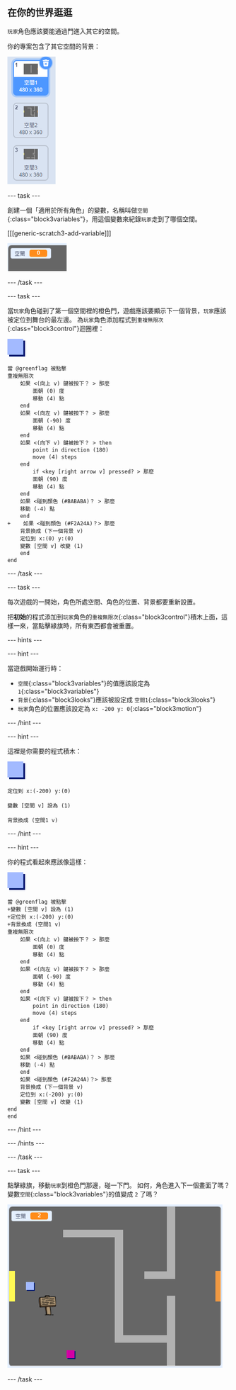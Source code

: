 ## 在你的世界逛逛

`玩家`角色應該要能通過門進入其它的空間。

你的專案包含了其它空間的背景：

![截圖](images/world-backdrops.png)

\--- task \---

創建一個「適用於所有角色」的變數，名稱叫做`空間`{:class="block3variables"}，用這個變數來紀錄`玩家`走到了哪個空間。

[[[generic-scratch3-add-variable]]]

![截圖](images/world-room.png)

\--- /task \---

\--- task \---

當`玩家`角色碰到了第一個空間裡的橙色門，遊戲應該要顯示下一個背景，`玩家`應該被定位到舞台的最左邊。 為`玩家`角色添加程式到`重複無限次`{:class="block3control"}迴圈裡：

![玩家](images/player.png)

```blocks3
當 @greenflag 被點擊
重複無限次
    如果 <(向上 v) 鍵被按下？ > 那麼
        面朝 (0) 度
        移動 (4) 點
    end
    如果 <(向左 v) 鍵被按下？ > 那麼
        面朝 (-90) 度
        移動 (4) 點
    end
    如果 <(向下 v) 鍵被按下？ > then
        point in direction (180)
        move (4) steps
    end
        if <key [right arrow v] pressed? > 那麼
        面朝 (90) 度
        移動 (4) 點
    end
    如果 <碰到顏色 (#BABABA)？ > 那麼
    移動 (-4) 點
    end
+    如果 <碰到顏色 (#F2A24A)？> 那麼
    背景換成 (下一個背景 v)
    定位到 x:(0) y:(0)
    變數 [空間 v] 改變 (1)
    end
end
```

\--- /task \---

\--- task \---

每次遊戲的一開始，角色所處空間、角色的位置、背景都要重新設置。

把**初始**的程式添加到`玩家`角色的`重複無限次`{:class="block3control"}積木上面，這樣一來，當點擊綠旗時，所有東西都會被重置。

\--- hints \---

\--- hint \---

當遊戲開始運行時：

+ `空間`{:class="block3variables"}的值應該設定為 `1`{:class="block3variables"}
+ `背景`{:class="block3looks"}應該被設定成 `空間1`{:class="block3looks"}
+ `玩家`角色的位置應該設定為 `x: -200 y: 0`{:class="block3motion"}

\--- /hint \---

\--- hint \---

這裡是你需要的程式積木：

![玩家](images/player.png)

```blocks3
定位到 x:(-200) y:(0)

變數 [空間 v] 設為 (1)

背景換成 (空間1 v)
```

\--- /hint \---

\--- hint \---

你的程式看起來應該像這樣：

![玩家](images/player.png)

```blocks3
當 @greenflag 被點擊
+變數 [空間 v] 設為 (1)
+定位到 x:(-200) y:(0)
+背景換成 (空間1 v)
重複無限次
    如果 <(向上 v) 鍵被按下？ > 那麼
        面朝 (0) 度
        移動 (4) 點
    end
    如果 <(向左 v) 鍵被按下？ > 那麼
        面朝 (-90) 度
        移動 (4) 點
    end
    如果 <(向下 v) 鍵被按下？ > then
        point in direction (180)
        move (4) steps
    end
        if <key [right arrow v] pressed? > 那麼
        面朝 (90) 度
        移動 (4) 點
    end
    如果 <碰到顏色 (#BABABA)？ > 那麼
    移動 (-4) 點
    end
    如果 <碰到顏色 (#F2A24A)？> 那麼
    背景換成 (下一個背景 v)
    定位到 x:(-200) y:(0)
    變數 [空間 v] 改變 (1)
end
end
```

\--- /hint \---

\--- /hints \---

\--- /task \---

\--- task \---

點擊綠旗，移動`玩家`到橙色門那邊，碰一下門。 如何，角色進入下一個畫面了嗎？ 變數`空間`{:class="block3variables"}的值變成 `2` 了嗎？

![截圖](images/world-room-test.png)

\--- /task \---